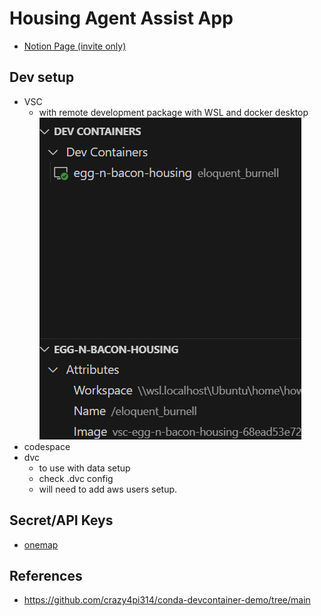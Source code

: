 # Housing Agent Assist App

- [Notion Page (invite only)](https://www.notion.so/Housing-Agents-App-0c4bdd40940542b2bcd366207428e517?pvs=4)


## Dev setup

- VSC
    - with remote development package with WSL and docker desktop
    ![alt text](image.png)
- codespace
- dvc
    - to use with data setup
    - check .dvc config
    - will need to add aws users setup.

## Secret/API Keys
- [onemap](https://www.onemap.gov.sg/apidocs/register)


## References

- https://github.com/crazy4pi314/conda-devcontainer-demo/tree/main
